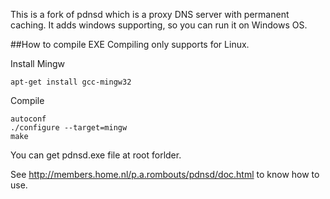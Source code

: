 This is a fork of pdnsd which is a proxy DNS server with permanent caching.
It adds windows supporting, so you can run it on Windows OS.

##How to compile EXE
Compiling only supports for Linux.

Install Mingw
```
apt-get install gcc-mingw32
```

Compile
```
autoconf
./configure --target=mingw
make
```

You can get pdnsd.exe file at root forlder.

See http://members.home.nl/p.a.rombouts/pdnsd/doc.html to know how to use.

